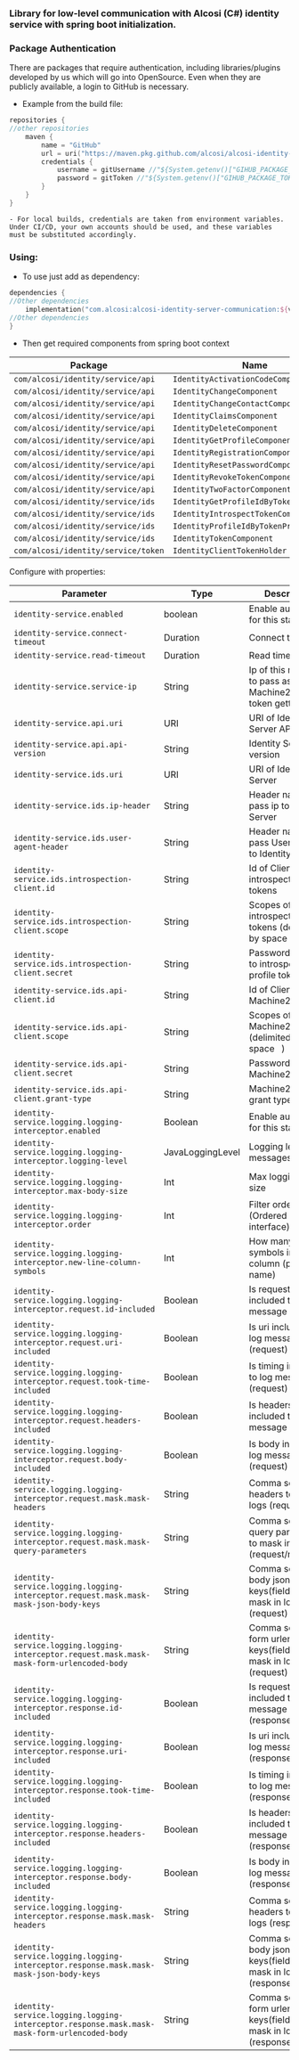 ### Library for low-level communication with Alcosi (C#) identity service with spring boot initialization.

### Package Authentication
There are packages that require authentication, including libraries/plugins developed by us which will go into OpenSource. Even when they are publicly available, a login to GitHub is necessary.
- Example from the build file:

````kotlin
repositories {
//other repositories
    maven {
        name = "GitHub"
        url = uri("https://maven.pkg.github.com/alcosi/alcosi-identity-server-communication")
        credentials {
            username = gitUsername //"${System.getenv()["GIHUB_PACKAGE_USERNAME"]}"
            password = gitToken //"${System.getenv()["GIHUB_PACKAGE_TOKEN"]}"
        }
    }
}
````
    - For local builds, credentials are taken from environment variables. Under CI/CD, your own accounts should be used, and these variables must be substituted accordingly.


### Using:

- To use just add as dependency:

````kotlin
dependencies {
//Other dependencies
    implementation("com.alcosi:alcosi-identity-server-communication:${version}")
//Other dependencies
}
````



- Then get required components from spring boot context

| Package                             | Name                                   |
|-------------------------------------|----------------------------------------|
| `com/alcosi/identity/service/api`   | `IdentityActivationCodeComponent`      |
| `com/alcosi/identity/service/api`   | `IdentityChangeComponent`              |
| `com/alcosi/identity/service/api`   | `IdentityChangeContactComponent`       |
| `com/alcosi/identity/service/api`   | `IdentityClaimsComponent`              |
| `com/alcosi/identity/service/api`   | `IdentityDeleteComponent`              |
| `com/alcosi/identity/service/api`   | `IdentityGetProfileComponent`          |
| `com/alcosi/identity/service/api`   | `IdentityRegistrationComponent`        |
| `com/alcosi/identity/service/api`   | `IdentityResetPasswordComponent`       |
| `com/alcosi/identity/service/api`   | `IdentityRevokeTokenComponent`         |
| `com/alcosi/identity/service/api`   | `IdentityTwoFactorComponent`           |
| `com/alcosi/identity/service/ids`   | `IdentityGetProfileIdByTokenComponent` |
| `com/alcosi/identity/service/ids`   | `IdentityIntrospectTokenComponent`     |
| `com/alcosi/identity/service/ids`   | `IdentityProfileIdByTokenProvider`     |
| `com/alcosi/identity/service/ids`   | `IdentityTokenComponent`               |
| `com/alcosi/identity/service/token` | `IdentityClientTokenHolder`            |

Configure with properties:

| Parameter                                                                                   | Type             | Description                                                             |
|---------------------------------------------------------------------------------------------|------------------|-------------------------------------------------------------------------|
| `identity-service.enabled`                                                                  | boolean          | Enable autoconfig for this starter                                      |
| `identity-service.connect-timeout`                                                          | Duration         | Connect timeout                                                         |
| `identity-service.read-timeout`                                                             | Duration         | Read timeout                                                            |
| `identity-service.service-ip`                                                               | String           | Ip of this machine to pass as Ip for Machine2Machine token getting      |
| `identity-service.api.uri`                                                                  | URI              | URI of Identity Server API                                              |
| `identity-service.api.api-version`                                                          | String           | Identity Server Api version                                             |
| `identity-service.ids.uri`                                                                  | URI              | URI of Identity Server                                                  |
| `identity-service.ids.ip-header`                                                            | String           | Header name to pass ip to           Identity Server                     |
| `identity-service.ids.user-agent-header`                                                    | String           | Header name to pass User-Agent to           Identity Server             |
| `identity-service.ids.introspection-client.id`                                              | String           | Id of Client to introspect profile tokens                               |
| `identity-service.ids.introspection-client.scope`                                           | String           | Scopes of Client to introspect profile tokens  (delimited by space ` `) |
| `identity-service.ids.introspection-client.secret`                                          | String           | Password of Client to introspect profile tokens                         |
| `identity-service.ids.api-client.id`                                                        | String           | Id of Client Machine2Machine                                            |
| `identity-service.ids.api-client.scope`                                                     | String           | Scopes of Client Machine2Machine  (delimited by space ` `)              |
| `identity-service.ids.api-client.secret`                                                    | String           | Password of Client Machine2Machine                                      |
| `identity-service.ids.api-client.grant-type`                                                | String           | Machine2Machine grant type                                              |
| `identity-service.logging.logging-interceptor.enabled`                                      | Boolean          | Enable autoconfig for this starter                                      |
| `identity-service.logging.logging-interceptor.logging-level`                                | JavaLoggingLevel | Logging level of messages                                               |
| `identity-service.logging.logging-interceptor.max-body-size`                                | Int              | Max logging body size                                                   |
| `identity-service.logging.logging-interceptor.order`                                        | Int              | Filter order (Ordered interface)                                        |
| `identity-service.logging.logging-interceptor.new-line-column-symbols`                      | Int              | How many symbols in first column (param name)                           |
| `identity-service.logging.logging-interceptor.request.id-included`                          | Boolean          | Is request id included to log message (request)                         |
| `identity-service.logging.logging-interceptor.request.uri-included`                         | Boolean          | Is uri included to log message (request)                                |
| `identity-service.logging.logging-interceptor.request.took-time-included`                   | Boolean          | Is timing included to log message (request)                             |
| `identity-service.logging.logging-interceptor.request.headers-included`                     | Boolean          | Is headers included to log message (request)                            |
| `identity-service.logging.logging-interceptor.request.body-included`                        | Boolean          | Is body included to log message (request)                               |
| `identity-service.logging.logging-interceptor.request.mask.mask-headers`                    | String           | Comma separated headers to mask in logs (request)                       |
| `identity-service.logging.logging-interceptor.request.mask.mask-query-parameters`           | String           | Comma separated query parameters to mask in logs (request/response)     |
| `identity-service.logging.logging-interceptor.request.mask.mask-mask-json-body-keys`        | String           | Comma separated body json keys(fields) to mask in logs (request)        |
| `identity-service.logging.logging-interceptor.request.mask.mask-mask-form-urlencoded-body`  | String           | Comma separated form urlencoded keys(fields) to mask in logs (request)  |
| `identity-service.logging.logging-interceptor.response.id-included`                         | Boolean          | Is request id included to log message (response)                        |
| `identity-service.logging.logging-interceptor.response.uri-included`                        | Boolean          | Is uri included to log message (response)                               |
| `identity-service.logging.logging-interceptor.response.took-time-included`                  | Boolean          | Is timing included to log message (response)                            |
| `identity-service.logging.logging-interceptor.response.headers-included`                    | Boolean          | Is headers included to log message (response)                           |
| `identity-service.logging.logging-interceptor.response.body-included`                       | Boolean          | Is body included to log message (response)                              |
| `identity-service.logging.logging-interceptor.response.mask.mask-headers`                   | String           | Comma separated headers to mask in logs (response)                      |
| `identity-service.logging.logging-interceptor.response.mask.mask-mask-json-body-keys`       | String           | Comma separated body json keys(fields) to mask in logs (response)       |
| `identity-service.logging.logging-interceptor.response.mask.mask-mask-form-urlencoded-body` | String           | Comma separated form urlencoded keys(fields) to mask in logs (response) |

